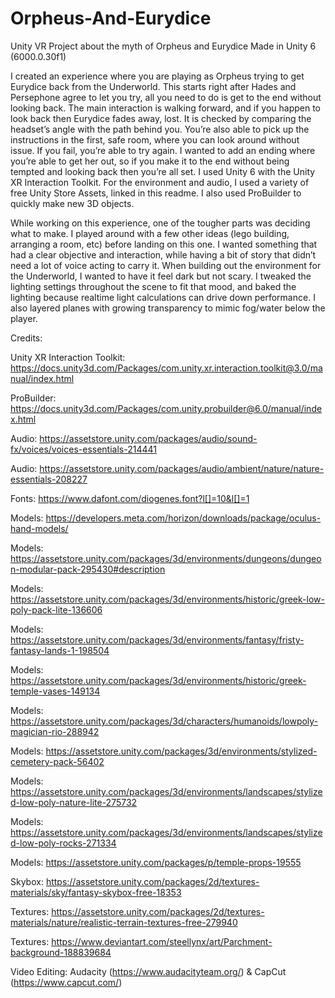 # Orpheus-And-Eurydice
 Unity VR Project about the myth of Orpheus and Eurydice
 Made in Unity 6 (6000.0.30f1)


 I created an experience where you are playing as Orpheus trying to get Eurydice back from the Underworld. This starts right after Hades and Persephone agree to let you try, all you need to do is get to the end without looking back. The main interaction is walking forward, and if you happen to look back then Eurydice fades away, lost. It is checked by comparing the headset’s angle with the path behind you. You’re also able to pick up the instructions in the first, safe room, where you can look around without issue. If you fail, you’re able to try again. I wanted to add an ending where you’re able to get her out, so if you make it to the end without being tempted and looking back then you’re all set. I used Unity 6 with the Unity XR Interaction Toolkit. For the environment and audio, I used a variety of free Unity Store Assets, linked in this readme. I also used ProBuilder to quickly make new 3D objects.

While working on this experience, one of the tougher parts was deciding what to make. I played around with a few other ideas (lego building, arranging a room, etc) before landing on this one. I wanted something that had a clear objective and interaction, while having a bit of story that didn’t need a lot of voice acting to carry it. When building out the environment for the Underworld, I wanted to have it feel dark but not scary. I tweaked the lighting settings throughout the scene to fit that mood, and baked the lighting because realtime light calculations can drive down performance. I also layered planes with growing transparency to mimic fog/water below the player.



 Credits:
 
 Unity XR Interaction Toolkit: https://docs.unity3d.com/Packages/com.unity.xr.interaction.toolkit@3.0/manual/index.html
 
 ProBuilder: https://docs.unity3d.com/Packages/com.unity.probuilder@6.0/manual/index.html
 
 Audio: https://assetstore.unity.com/packages/audio/sound-fx/voices/voices-essentials-214441
 
 Audio: https://assetstore.unity.com/packages/audio/ambient/nature/nature-essentials-208227
 
 Fonts: https://www.dafont.com/diogenes.font?l[]=10&l[]=1
 
 Models: https://developers.meta.com/horizon/downloads/package/oculus-hand-models/
 
 Models: https://assetstore.unity.com/packages/3d/environments/dungeons/dungeon-modular-pack-295430#description
 
 Models: https://assetstore.unity.com/packages/3d/environments/historic/greek-low-poly-pack-lite-136606
 
 Models: https://assetstore.unity.com/packages/3d/environments/fantasy/fristy-fantasy-lands-1-198504
 
 Models: https://assetstore.unity.com/packages/3d/environments/historic/greek-temple-vases-149134
 
 Models: https://assetstore.unity.com/packages/3d/characters/humanoids/lowpoly-magician-rio-288942
 
 Models: https://assetstore.unity.com/packages/3d/environments/stylized-cemetery-pack-56402
 
 Models: https://assetstore.unity.com/packages/3d/environments/landscapes/stylized-low-poly-nature-lite-275732
 
 Models: https://assetstore.unity.com/packages/3d/environments/landscapes/stylized-low-poly-rocks-271334
 
 Models: https://assetstore.unity.com/packages/p/temple-props-19555
 
 Skybox: https://assetstore.unity.com/packages/2d/textures-materials/sky/fantasy-skybox-free-18353
 
 Textures: https://assetstore.unity.com/packages/2d/textures-materials/nature/realistic-terrain-textures-free-279940
 
 Textures: https://www.deviantart.com/steellynx/art/Parchment-background-188839684

 Video Editing: Audacity (https://www.audacityteam.org/) & CapCut (https://www.capcut.com/)
